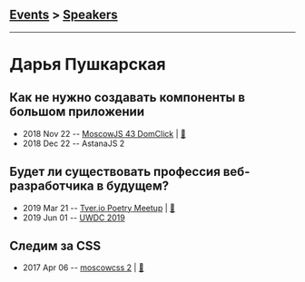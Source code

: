 ## [Events](../README.md) > [Speakers](../speakers.md)
---

# Дарья Пушкарская

## Как не нужно создавать компоненты в большом приложении
- 2018 Nov 22 -- [MoscowJS 43 DomClick](https://youtu.be/vhHrHdtv7Po?t=2162)  | [:notebook:](https://cloud.mail.ru/public/JzW6/2uwWPHurY)  
- 2018 Dec 22 -- AstanaJS 2    
## Будет ли существовать профессия веб-разработчика в будущем?
- 2019 Mar 21 -- [Tver.io Poetry Meetup](https://youtu.be/1xerBSAwMEI)  | [:notebook:](http://tver.io/meetup/2019/03-poetry/slides/2019-tver-io-poetry-pushkarskaya.pdf)  
- 2019 Jun 01 -- [UWDC 2019](https://youtu.be/0Ol1XHk3vsA)    
## Следим за CSS
- 2017 Apr 06 -- [moscowcss 2](https://www.youtube.com/watch?v=67ZnhTpsH-Y)  | [:notebook:](http://slides.com/d_pushkarskaya/css#/)  
